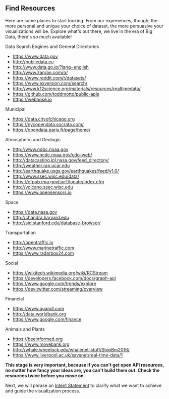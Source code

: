 ## Find Resources

Here are some places to start looking. From our experiences, though, the more personal and unique your choice of dataset, the more persuasive your visualizations will be. Explore what's out there, we live in the era of Big Data, there's so much available!

Data Search Engines and General Directories

- https://www.data.gov
- http://publicdata.eu
- http://www.data.go.jp/?lang=english
- http://www.zanran.com/q/
- https://www.reddit.com/r/datasets/
- https://www.exversion.com/search/
- http://www.k12science.org/materials/resources/realtimedata/
- https://github.com/toddmotto/public-apis
- https://webhose.io

Municipal

- https://data.cityofchicago.org
- https://nycopendata.socrata.com/
- https://opendata.paris.fr/page/home/

Atmospheric and Geologic

- http://www.ndbc.noaa.gov
- https://www.ncdc.noaa.gov/cdo-web/
- http://datacasting.jpl.nasa.gov/feed_directory/
- http://weather.rap.ucar.edu
- http://earthquake.usgs.gov/earthquakes/feed/v1.0/
- http://www.ssec.wisc.edu/data/
- https://cfpub.epa.gov/surf/locate/index.cfm
- http://volcano.ssec.wisc.edu
- https://www.opensensors.io

Space

- https://data.nasa.gov
- http://chandra.harvard.edu
- http://sid.stanford.edu/database-browser/

Transportation

- http://opentraffic.io
- http://www.marinetraffic.com
- https://www.radarbox24.com

Social

- https://wikitech.wikimedia.org/wiki/RCStream
- https://developers.facebook.com/docs/graph-api
- https://www.google.com/trends/explore
- https://dev.twitter.com/streaming/overview

Financial

- https://www.quandl.com
- http://data.worldbank.org
- https://www.google.com/finance

Animals and Plants

- https://beeinformed.org
- https://www.movebank.org
- http://whale.wheelock.edu/whalenet-stuff/StopBm2016/
- https://www.liverpool.ac.uk/savsnet/real-time-data/1

**This stage is very important, because if you can't get open API resources, no matter how fancy your ideas are, you can't build them out. Check the resources twice before you move on.**

Next, we will phrase an [Intent Statement](intent.md) to clarify what we want to achieve and guide the visualization process.
